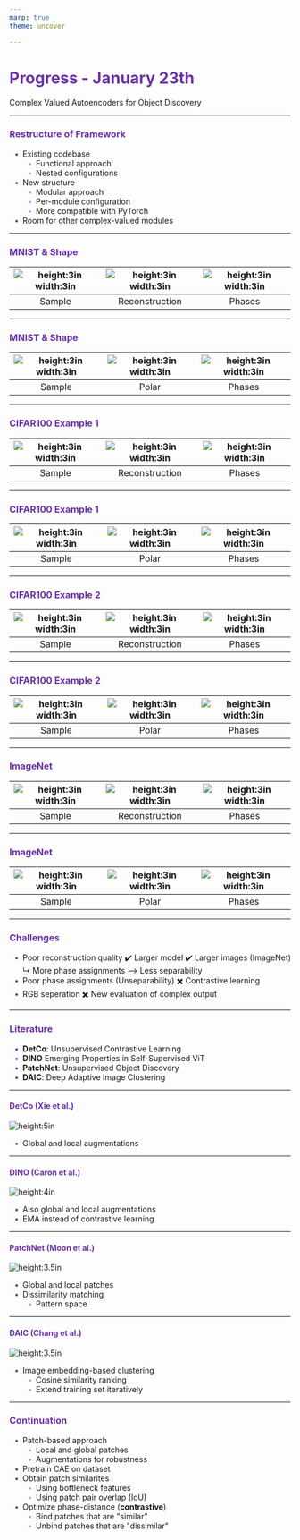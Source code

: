 ```yaml
---
marp: true
theme: uncover

---
```

# Progress - January 23th
Complex Valued Autoencoders for Object Discovery

---
### Restructure of Framework
- Existing codebase
    - Functional approach
    - Nested configurations
- New structure
    - Modular approach
    - Per-module configuration
    - More compatible with PyTorch
- Room for other complex-valued modules

---
### MNIST & Shape
| ![height:3in width:3in](assets/mnist_s.jpg) | ![height:3in width:3in](assets/mnist_r.jpg) | ![height:3in width:3in](assets/mnist_c.jpg) |
| :---: | :---: | :---: |
| Sample | Reconstruction | Phases |

---
### MNIST & Shape
| ![height:3in width:3in](assets/mnist_s.jpg) | ![height:3in width:3in](assets/mnist_p.jpg) | ![height:3in width:3in](assets/mnist_c.jpg) |
| :---: | :---: | :---: |
| Sample | Polar | Phases |

---
### CIFAR100 Example 1
| ![height:3in width:3in](assets/cifar1_s.jpg) | ![height:3in width:3in](assets/cifar1_r.jpg) | ![height:3in width:3in](assets/cifar1_c.jpg) |
| :---: | :---: | :---: |
| Sample | Reconstruction | Phases |

---
### CIFAR100 Example 1
| ![height:3in width:3in](assets/cifar1_s.jpg) | ![height:3in width:3in](assets/cifar1_p.jpg) | ![height:3in width:3in](assets/cifar1_c.jpg) |
| :---: | :---: | :---: |
| Sample | Polar | Phases |

---
### CIFAR100 Example 2
| ![height:3in width:3in](assets/cifar2_s.jpg) | ![height:3in width:3in](assets/cifar2_r.jpg) | ![height:3in width:3in](assets/cifar2_c.jpg) |
| :---: | :---: | :---: |
| Sample | Reconstruction | Phases |

---
### CIFAR100 Example 2
| ![height:3in width:3in](assets/cifar2_s.jpg) | ![height:3in width:3in](assets/cifar2_p.jpg) | ![height:3in width:3in](assets/cifar2_c.jpg) |
| :---: | :---: | :---: |
| Sample | Polar | Phases |

---
### ImageNet
| ![height:3in width:3in](assets/imagenet_s.jpg) | ![height:3in width:3in](assets/imagenet_r.jpg) | ![height:3in width:3in](assets/imagenet_c.jpg) |
| :---: | :---: | :---: |
| Sample | Reconstruction | Phases |

---
### ImageNet
| ![height:3in width:3in](assets/imagenet_s.jpg) | ![height:3in width:3in](assets/imagenet_p.jpg) | ![height:3in width:3in](assets/imagenet_c.jpg) |
| :---: | :---: | :---: |
| Sample | Polar | Phases |

---
### Challenges
- Poor reconstruction quality
    :heavy_check_mark: Larger model
    :heavy_check_mark: Larger images (ImageNet)
    &nbsp;&nbsp;&nbsp;&nbsp; ↳ More phase assignments ⟶ Less separability
- Poor phase assignments (Unseparability)
    :heavy_multiplication_x: Contrastive learning
- RGB seperation
    :heavy_multiplication_x: New evaluation of complex output

---
### Literature

- **DetCo**: Unsupervised Contrastive Learning
- **DINO** Emerging Properties in Self-Supervised ViT
- **PatchNet**: Unsupervised Object Discovery
- **DAIC**: Deep Adaptive Image Clustering

---
#### DetCo (Xie et al.)
![height:5in](assets/detco.jpg)
- Global and local augmentations

---
#### DINO (Caron et al.)
![height:4in](assets/dino.jpg)
- Also global and local augmentations
- EMA instead of contrastive learning

---
#### PatchNet (Moon et al.)
![height:3.5in](assets/patchnet.jpg)
- Global and local patches
- Dissimilarity matching
    - Pattern space

---
#### DAIC (Chang et al.)
![height:3.5in](assets/daic.jpg)
- Image embedding-based clustering
    - Cosine similarity ranking
    - Extend training set iteratively

---
### Continuation
- Patch-based approach
    - Local and global patches
    - Augmentations for robustness
- Pretrain CAE on dataset
- Obtain patch similarites
    - Using bottleneck features
    - Using patch pair overlap (IoU)
- Optimize phase-distance (**contrastive**)
    - Bind patches that are "similar"
    - Unbind patches that are "dissimilar"

<style>
    h1, h2, h3, h4, h5 {
        color: #6b32a8
    }

    ul {
        width: 100%;
        list-style: none;
    }

    ul li::before {
        content: "\2022";
        color: #6b32a8;
        font-weight: bold;
        display: inline-block;
        width: 1em;
        margin-left: -1em;
    }

    ul ul li::before {
        opacity: 0.5;
    }
</style>